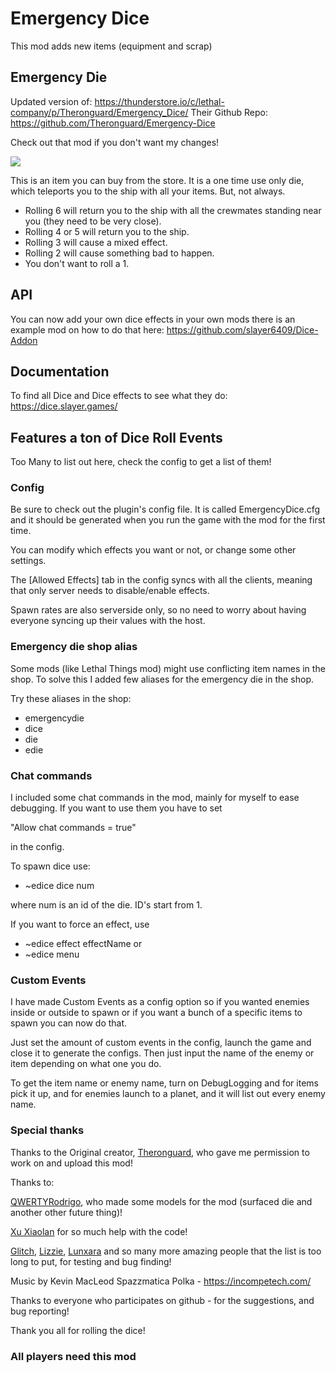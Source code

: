 # Emergency Dice

This mod adds new items (equipment and scrap)

## Emergency Die

Updated version of: https://thunderstore.io/c/lethal-company/p/Theronguard/Emergency_Dice/
Their Github Repo: https://github.com/Theronguard/Emergency-Dice

Check out that mod if you don't want my changes! 

![](https://i.imgur.com/gGdBSz0.png)

This is an item you can buy from the store.
It is a one time use only die, which teleports you to the ship with all your items.
But, not always.

* Rolling 6 will return you to the ship with all the crewmates standing near you (they need to be very close).
* Rolling 4 or 5 will return you to the ship.
* Rolling 3 will cause a mixed effect.
* Rolling 2 will cause something bad to happen.
* You don't want to roll a 1.

## API

You can now add your own dice effects in your own mods
there is an example mod on how to do that here: https://github.com/slayer6409/Dice-Addon

## Documentation

To find all Dice and Dice effects to see what they do: https://dice.slayer.games/

## Features a ton of Dice Roll Events
Too Many to list out here, check the config to get a list of them!

### Config
Be sure to check out the plugin's config file.
It is called EmergencyDice.cfg and it should
be generated when you run the game with the mod for the first time.

You can modify which effects you want or not, or change some other settings.

The [Allowed Effects] tab in the config syncs with all the clients,
meaning that only server needs to disable/enable effects.

Spawn rates are also serverside only, so no need to worry about having everyone
syncing up their values with the host.

### Emergency die shop alias
Some mods (like Lethal Things mod) might use conflicting item names in the shop.
To solve this I added few aliases for the emergency die in the shop.

Try these aliases in the shop:
* emergencydie
* dice
* die
* edie

### Chat commands
I included some chat commands in the mod, mainly for myself to ease debugging.
If you want to use them you have to set

"Allow chat commands = true"

in the config.

To spawn dice use:
* ~edice dice num

where num is an id of the die.
ID's start from 1.

If you want to force an effect, use
* ~edice effect effectName
or
* ~edice menu

### Custom Events
I have made Custom Events as a config option 
so if you wanted enemies inside or outside to spawn 
or if you want a bunch of a specific items to spawn you can now do that.

Just set the amount of custom events in the config, launch the game and close it to generate the configs.
Then just input the name of the enemy or item depending on what one you do. 

To get the item name or enemy name, turn on DebugLogging and for items pick it up, and for enemies launch to a planet, and it will list out every enemy name. 


### Special thanks

Thanks to the Original creator, [Theronguard](https://github.com/Theronguard/Emergency-Dice), who gave me permission to work on and upload this mod!

Thanks to:

[QWERTYRodrigo](https://www.youtube.com/watch?v=I0VF90vxZT8), who made some models for the mod (surfaced die and another other future thing)!

[Xu Xiaolan](https://github.com/XuuXiaolan) for so much help with the code! 

[Glitch](https://www.twitch.tv/a_glitched_npc), [Lizzie](https://www.twitch.tv/lizziegirl0099), [Lunxara](https://www.twitch.tv/lunxara) and so many more amazing people that the list is too long to put, for testing and bug finding! 

Music by Kevin MacLeod Spazzmatica Polka - https://incompetech.com/

Thanks to everyone who participates on github -
for the suggestions, and bug reporting!

Thank you all for rolling the dice!

### All players need this mod
